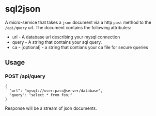 # sql2json 

A micro-service that takes a `json` document via a http `post` method to the `/api/query` url.  The document contains the
following attributes:

* url - A database url describing your mysql connection
* query - A string that contains your sql query.
* ca - [optional] - a string that contians your ca file for secure queries

## Usage

### POST /api/query

```
{
  "url": "mysql://user:pass@server/database",
  "query": "select * from foo;"
}
```

Response will be a stream of json documents.


